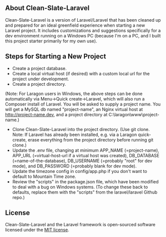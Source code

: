 
## About Clean-Slate-Laravel

Clean-Slate-Laravel is a version of Laravel/Laravel that has been cleaned up and prepared for an ideal greenfield experience when starting a new Laravel project. It includes customizations and suggestions specifically for a dev environment running on a Windows PC (because I'm on a PC, and I built this project starter primarily for my own use). 

## Steps for Starting a New Project

- Create a project database.
- Create a local virtual host (if desired) with a custom local url for the project under development.
- Create a project directory.

(Note: For Laragon users in Windows, the above steps can be done automatically via Menu->Quick create->Laravel, which will also run a Composer install of Laravel. You will be asked to supply a project name. You will get a MySQL db named "project-name", an Nginx virtual host at http://project-name.dev, and a project directory at C:\laragon\www\project-name.)

- Clone Clean-Slate-Laravel into the project directory. (Use git clone. Note: If Laravel has already been installed, e.g. via a Laragon quick-create, erase everything from the project directory before running git clone.)
- Update the .env file, changing at minimum APP_NAME (=project-name), APP_URL (=virtual-host-url if a virtual host was created), DB_DATABASE (=name-of-the-database), DB_USERNAME (=probably "root" for dev mode), and DB_PASSWORD (=probably blank for dev mode).
- Update the timezone config in config/app.php if you don't want to default to Mountain Time zone.
- Review the "scripts" in the package.json file, which have been modified to deal with a bug on Windows systems. (To change these back to defaults, replace them with the "scripts" from the laravel/laravel Github repo.)

## License
Clean-Slate-Laravel and the Laravel framework is open-sourced software licensed under the [MIT license](http://opensource.org/licenses/MIT).
